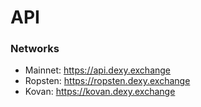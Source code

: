 # API

### Networks
 - Mainnet: https://api.dexy.exchange
 - Ropsten: https://ropsten.dexy.exchange
 - Kovan: https://kovan.dexy.exchange
